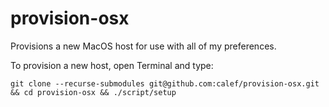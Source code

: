 # provision-osx
Provisions a new MacOS host for use with all of my preferences.

To provision a new host, open Terminal and type:

`git clone --recurse-submodules git@github.com:calef/provision-osx.git && cd provision-osx && ./script/setup`
